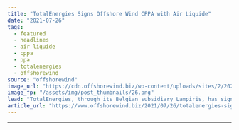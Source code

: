 ```yaml
---
title: "TotalEnergies Signs Offshore Wind CPPA with Air Liquide"
date: "2021-07-26"
tags: 
  - featured
  - headlines
  - air liquide
  - cppa
  - ppa
  - totalenergies
  - offshorewind
source: "offshorewind"
image_url: "https://cdn.offshorewind.biz/wp-content/uploads/sites/2/2020/02/07092144/Rentel-Issues-Power-Purchase-Agreement-Tender-Call.png"
image_fp: "/assets/img/post_thumbnails/26.png"
lead: "TotalEnergies, through its Belgian subsidiary Lampiris, has signed a Corporate Power Purchase Agreement (CPPA)"
article_url: "https://www.offshorewind.biz/2021/07/26/totalenergies-signs-offshore-wind-cppa-with-air-liquide/"
---
```


---
